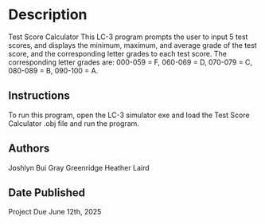 # Description
Test Score Calculator 
This LC-3 program prompts the user to input 5 test scores, and displays the minimum, maximum, and average grade of the test score, and the corresponding letter grades to each test score. 
The corresponding letter grades are: 000-059 = F, 060-069 = D, 070-079 = C, 080-089 = B, 090-100 = A.

## Instructions
To run this program, open the LC-3 simulator exe and load the Test Score Calculator .obj file and run the program.

## Authors
Joshlyn Bui
Gray Greenridge
Heather Laird

## Date Published
Project Due June 12th, 2025
